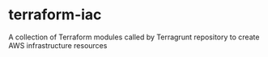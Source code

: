 # terraform-iac
A collection of Terraform modules called by Terragrunt repository to create AWS infrastructure resources
